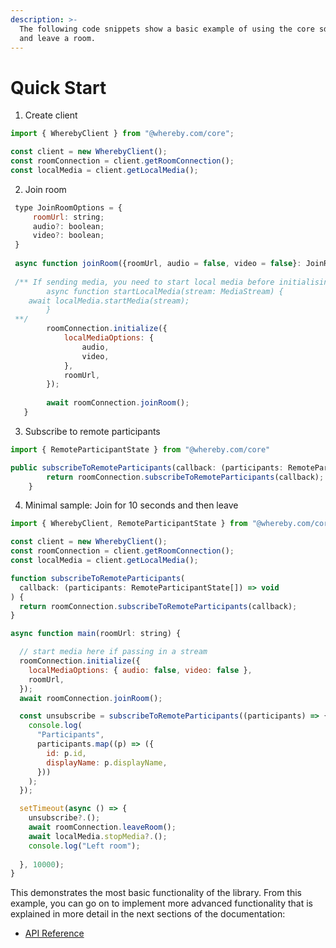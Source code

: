 ```yaml
---
description: >-
  The following code snippets show a basic example of using the core sdk to join
  and leave a room.
---
```


# Quick Start

1. Create client

```jsx
import { WherebyClient } from "@whereby.com/core";

const client = new WherebyClient();
const roomConnection = client.getRoomConnection();
const localMedia = client.getLocalMedia();
```

2. Join room

```jsx
 type JoinRoomOptions = {
	 roomUrl: string;
	 audio?: boolean;
	 video?: boolean;
 }
 
 async function joinRoom({roomUrl, audio = false, video = false}: JoinRoomOptions) {
 
 /** If sending media, you need to start local media before initialising, for example: 
        async function startLocalMedia(stream: MediaStream) {
	await localMedia.startMedia(stream);
		}
 **/
        roomConnection.initialize({
            localMediaOptions: {
                audio,
                video,
            },
            roomUrl,
        });
        
        await roomConnection.joinRoom();
   }
```

3. Subscribe to remote participants

```jsx
import { RemoteParticipantState } from "@whereby.com/core"

public subscribeToRemoteParticipants(callback: (participants: RemoteParticpantState) => void): () => void {
        return roomConnection.subscribeToRemoteParticipants(callback);
    }
```

4. Minimal sample: Join for 10 seconds and then leave

```javascript
import { WherebyClient, RemoteParticipantState } from "@whereby.com/core";

const client = new WherebyClient();
const roomConnection = client.getRoomConnection();
const localMedia = client.getLocalMedia();

function subscribeToRemoteParticipants(
  callback: (participants: RemoteParticipantState[]) => void
) {
  return roomConnection.subscribeToRemoteParticipants(callback);
}

async function main(roomUrl: string) {

  // start media here if passing in a stream
  roomConnection.initialize({
    localMediaOptions: { audio: false, video: false },
    roomUrl,
  });
  await roomConnection.joinRoom();

  const unsubscribe = subscribeToRemoteParticipants((participants) => {
    console.log(
      "Participants",
      participants.map((p) => ({
        id: p.id,
        displayName: p.displayName,
      }))
    );
  });

  setTimeout(async () => {
    unsubscribe?.();
    await roomConnection.leaveRoom();
    await localMedia.stopMedia?.();
    console.log("Left room");
 
  }, 10000);
}
```

This demonstrates the most basic functionality of the library. From this example, you can go on to implement more advanced functionality that is explained in more detail in the next sections of the documentation:&#x20;

* [API Reference](api-reference/)
